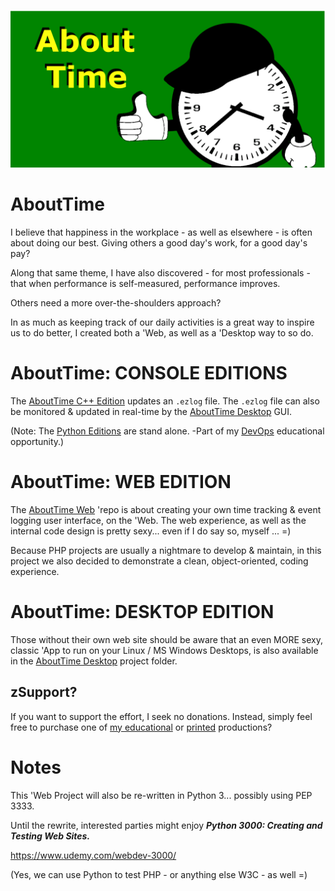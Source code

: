![PUnofficial Logo](https://github.com/soft9000/AboutTime/blob/master/GitAboutTime.png)
# AboutTime
I believe that happiness in the workplace - as well as elsewhere - is often about doing our best. Giving others a good day's work, for a good day's pay?

Along that same theme, I have also discovered - for most professionals  - that when performance is self-measured, performance improves. 

Others need a more over-the-shoulders approach?

In as much as keeping track of our daily activities is a great way to inspire us to do better, I created both a 'Web, as well as a 'Desktop way to so do.

AboutTime: CONSOLE EDITIONS
=====
The [AboutTime C++ Edition](https://github.com/soft9000/era/tree/master/cpp) updates an `.ezlog` file. The `.ezlog` file can also be monitored & updated in real-time by the [AboutTime Desktop](https://github.com/soft9000/AboutTime/tree/master/AboutTimeDesktop) GUI.

(Note: The [Python Editions](https://github.com/soft9000/era/blob/master/ezlog03.py) are stand alone. -Part of my [DevOps](https://www.udemy.com/course/python-4000-gnu-devops) educational opportunity.)

AboutTime: WEB EDITION
==========
The [AboutTime Web](https://github.com/soft9000/AboutTime/tree/master/AboutTimeWeb02) 'repo is about creating your own time tracking &amp; event logging user interface, on the 'Web. The web experience, as well as the internal code design is pretty sexy... even if I do say so, myself ... =)

Because PHP projects are usually a nightmare to develop & maintain, in this project we also decided to demonstrate a clean, object-oriented, coding experience. 

AboutTime: DESKTOP EDITION
==========
Those without their own web site should be aware that an even MORE sexy, classic 'App to run on your Linux / MS Windows Desktops, is also available in the [AboutTime Desktop](https://github.com/soft9000/AboutTime/tree/master/AboutTimeDesktop) project folder.

## zSupport?
If you want to support the effort, I seek no donations. Instead, simply feel free to purchase one of [my educational](https://www.udemy.com/user/randallnagy2/) or [printed](https://www.amazon.com/Randall-Nagy/e/B08ZJLH1VN?ref=sr_ntt_srch_lnk_1&qid=1660050704&sr=8-1) productions?


# Notes
This 'Web Project will also be re-written in Python 3... possibly using PEP 3333. 

Until the rewrite, interested parties might enjoy ***Python 3000: Creating and Testing Web Sites.***

https://www.udemy.com/webdev-3000/

(Yes, we can use Python to test PHP - or anything else W3C - as well =)

